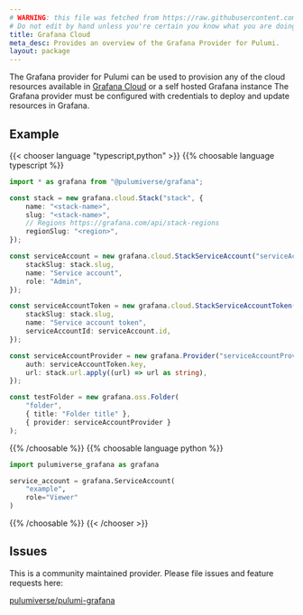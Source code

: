 ```yaml
---
# WARNING: this file was fetched from https://raw.githubusercontent.com/pulumiverse/pulumi-grafana/v0.19.2/docs/_index.md
# Do not edit by hand unless you're certain you know what you are doing!
title: Grafana Cloud
meta_desc: Provides an overview of the Grafana Provider for Pulumi.
layout: package
---
```


The Grafana provider for Pulumi can be used to provision any of the cloud resources available in [Grafana Cloud](https://grafana.com/products/cloud/) or a self hosted Grafana instance
The Grafana provider must be configured with credentials to deploy and update resources in Grafana.

## Example

{{< chooser language "typescript,python" >}}
{{% choosable language typescript %}}

```typescript
import * as grafana from "@pulumiverse/grafana";

const stack = new grafana.cloud.Stack("stack", {
    name: "<stack-name>",
    slug: "<stack-name>",
    // Regions https://grafana.com/api/stack-regions
    regionSlug: "<region>",
});

const serviceAccount = new grafana.cloud.StackServiceAccount("serviceAccount", {
    stackSlug: stack.slug,
    name: "Service account",
    role: "Admin",
});

const serviceAccountToken = new grafana.cloud.StackServiceAccountToken("serviceAccountToken", {
    stackSlug: stack.slug,
    name: "Service account token",
    serviceAccountId: serviceAccount.id,
});

const serviceAccountProvider = new grafana.Provider("serviceAccountProvider", {
    auth: serviceAccountToken.key,
    url: stack.url.apply((url) => url as string),
});

const testFolder = new grafana.oss.Folder(
    "folder",
    { title: "Folder title" },
    { provider: serviceAccountProvider }
);

```

{{% /choosable %}}
{{% choosable language python %}}

```python
import pulumiverse_grafana as grafana

service_account = grafana.ServiceAccount(
    "example",
    role="Viewer"
)
```

{{% /choosable %}}
{{< /chooser >}}

## Issues

This is a community maintained provider. Please file issues and feature requests here:

[pulumiverse/pulumi-grafana](https://github.com/pulumiverse/pulumi-grafana/issues)

